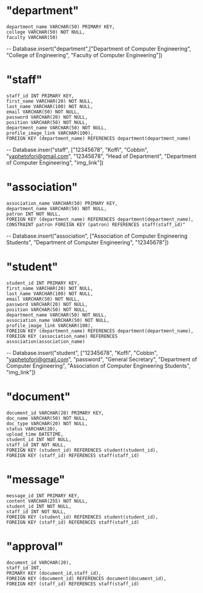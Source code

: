 # "department"
    department_name VARCHAR(50) PRIMARY KEY, 
    college VARCHAR(50) NOT NULL, 
    faculty VARCHAR(50)
-- Database.insert("department",["Department of Computer Engineering", "College of Engineering", "Faculty of Computer Engineering"])


# "staff"
    staff_id INT PRIMARY KEY, 
    first_name VARCHAR(20) NOT NULL, 
    last_name VARCHAR(100) NOT NULL, 
    email VARCHAR(50) NOT NULL, 
    password VARCHAR(20) NOT NULL, 
    position VARCHAR(50) NOT NULL, 
    department_name VARCHAR(50) NOT NULL, 
    profile_image_link VARCHAR(100), 
    FOREIGN KEY (department_name) REFERENCES department(department_name)
-- Database.inser("staff", ["12345678", "Koffi", "Cobbin", "yaphetofori@gmail.com", "12345678", 
"Head of Department", "Department of Computer Engineering", "img_link"])


# "association"
    association_name VARCHAR(50) PRIMARY KEY,  
    department_name VARCHAR(50) NOT NULL, 
    patron INT NOT NULL, 
    FOREIGN KEY (department_name) REFERENCES department(department_name), 
    CONSTRAINT patron FOREIGN KEY (patron) REFERENCES staff(staff_id)"
-- Database.insert("association", ["Association of Computer Engineering Students", "Department of Computer Engineering", "12345678"])


# "student"
    student_id INT PRIMARY KEY, 
    first_name VARCHAR(20) NOT NULL, 
    last_name VARCHAR(100) NOT NULL, 
    email VARCHAR(50) NOT NULL, 
    password VARCHAR(20) NOT NULL, 
    position VARCHAR(50) NOT NULL, 
    department_name VARCHAR(50) NOT NULL, 
    association_name VARCHAR(50) NOT NULL, 
    profile_image_link VARCHAR(100), 
    FOREIGN KEY (department_name) REFERENCES department(department_name), 
    FOREIGN KEY (association_name) REFERENCES association(association_name)
-- Database.insert("student", ["12345678", "Koffi", "Cobbin", "yaphetofori@gmail.com", "password", "General Secretary", "Department of Computer Engineering", "Association of Computer Engineering Students", "img_link"])


# "document"
    document_id VARCHAR(20) PRIMARY KEY, 
    doc_name VARCHAR(50) NOT NULL, 
    doc_type VARCHAR(20) NOT NULL, 
    status VARCHAR(20), 
    upload_time DATETIME, 
    student_id INT NOT NULL, 
    staff_id INT NOT NULL, 
    FOREIGN KEY (student_id) REFERENCES student(student_id), 
    FOREIGN KEY (staff_id) REFERENCES staff(staff_id)

# "message"
    message_id INT PRIMARY KEY, 
    content VARCHAR(255) NOT NULL, 
    student_id INT NOT NULL, 
    staff_id INT NOT NULL, 
    FOREIGN KEY (student_id) REFERENCES student(student_id), 
    FOREIGN KEY (staff_id) REFERENCES staff(staff_id)

# "approval"
    document_id VARCHAR(20), 
    staff_id INT, 
    PRIMARY KEY (document_id,staff_id), 
    FOREIGN KEY (document_id) REFERENCES document(document_id), 
    FOREIGN KEY (staff_id) REFERENCES staff(staff_id)
